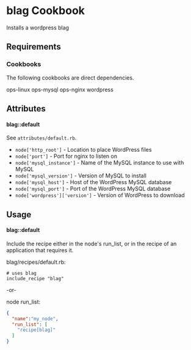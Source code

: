 blag Cookbook
==================
Installs a wordpress blag

Requirements
------------
### Cookbooks
The following cookbooks are direct dependencies.

ops-linux
ops-mysql
ops-nginx
wordpress

Attributes
----------

#### blag::default
See `attributes/default.rb`.

- `node['http_root']` - Location to place WordPress files
- `node['port']` - Port for nginx to listen on
- `node['mysql_instance']` - Name of the MySQL instance to use with MySQL 
- `node['mysql_version']` - Version of MySQL to install
- `node['mysql_host']` - Host of the WordPress MySQL database
- `node['mysql_port']` - Port of the WordPress MySQL database
- `node['wordpress']['version']` - Version of WordPress to download


Usage
-----
#### blag::default
Include the recipe either in the node's run_list, or in the recipe of an application that requires it.

blag/recipes/default.rb:
```
# uses blag
include_recipe "blag"
```

-or-

node run_list:
```json
{
  "name":"my_node",
  "run_list": [
    "recipe[blag]"
  ]
}
```
